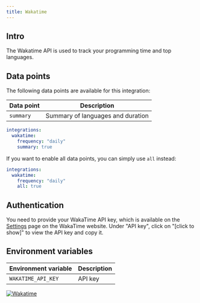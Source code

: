 ```yaml
---
title: Wakatime
---
```


## Intro

The Wakatime API is used to track your programming time and top languages.

## Data points

The following data points are available for this integration:

| Data point | Description                       |
| ---------- | --------------------------------- |
| `summary`  | Summary of languages and duration |

```yaml title=".stethoscoperc.yml"
integrations:
  wakatime:
    frequency: "daily"
    summary: true
```

If you want to enable all data points, you can simply use `all` instead:

```yaml title=".stethoscoperc.yml"
integrations:
  wakatime:
    frequency: "daily"
    all: true
```

## Authentication

You need to provide your WakaTime API key, which is available on the [Settings](https://wakatime.com/settings/account) page on the WakaTime website. Under "API key", click on "[click to show]" to view the API key and copy it.

## Environment variables

| Environment variable | Description |
| -------------------- | ----------- |
| `WAKATIME_API_KEY`   | API key     |

<a href="/docs/integrations/wakatime"><img class="logos" alt="Wakatime" src="https://stethoscope.js.org/branding/integrations/wakatime.png" /></a>
